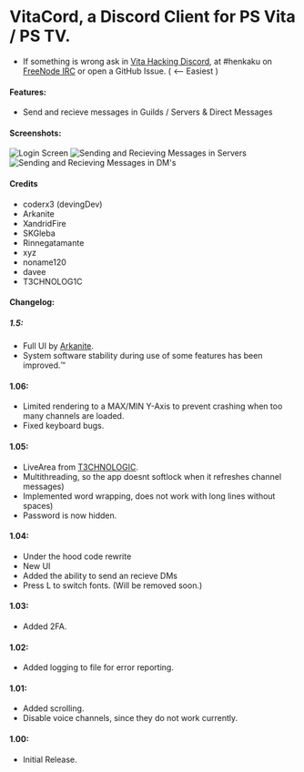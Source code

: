 # VitaCord, a Discord Client for PS Vita / PS TV.

* If something is wrong ask in [Vita Hacking Discord](https://discord.gg/JXEKeg6), at #henkaku on [FreeNode IRC](https://webchat.freenode.net) or open a GitHub  Issue. ( <-- Easiest )

#### Features:

* Send and recieve messages in Guilds / Servers & Direct Messages

#### Screenshots:

![Login Screen](http://jaynapps.com/imgupload/uploads/c69e490109bff94c47476d653eed83ba.jpg)
![Sending and Recieving Messages in Servers](http://jaynapps.com/imgupload/uploads/28cfb141750d5c2102b67d292989e01c.jpg)
![Sending and Recieving Messages in DM's](http://jaynapps.com/imgupload/uploads/f8d5168058e915aa66e49d04e05d98c7.jpg)

#### Credits

* coderx3 (devingDev)
* Arkanite
* XandridFire
* SKGleba
* Rinnegatamante
* xyz
* noname120
* davee
* T3CHNOLOG1C

#### Changelog:

##### 1.5:

* Full UI by [Arkanite](https://github.com/ArkSource).
* System software stability during use of some features has been improved.™

#### 1.06:

* Limited rendering to a MAX/MIN Y-Axis to prevent crashing when too many channels are loaded.
* Fixed keyboard bugs.

#### 1.05:

* LiveArea from [T3CHNOLOGIC](https://github.com/T3CHNOLOG1C/).
* Multithreading, so the app doesnt softlock when it refreshes channel messages)
* Implemented word wrapping, does not work with long lines without spaces)
* Password is now hidden.

#### 1.04:

* Under the hood code rewrite
* New UI
* Added the ability to send an recieve DMs
* Press L to switch fonts. (Will be removed soon.)

#### 1.03:

* Added 2FA.

#### 1.02:

* Added logging to file for error reporting.

#### 1.01:

* Added scrolling.
* Disable voice channels, since they do not work currently.

#### 1.00:

* Initial Release.